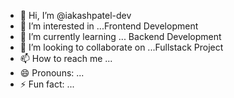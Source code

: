 - 👋 Hi, I’m @iakashpatel-dev
- 👀 I’m interested in ...Frontend Development
- 🌱 I’m currently learning ... Backend Development
- 💞️ I’m looking to collaborate on ...Fullstack Project
- 📫 How to reach me ...
- 😄 Pronouns: ...
- ⚡ Fun fact: ...

<!---
iakashpatel-dev/iakashpatel-dev is a ✨ special ✨ repository because its `README.md` (this file) appears on your GitHub profile.
You can click the Preview link to take a look at your changes.
--->
